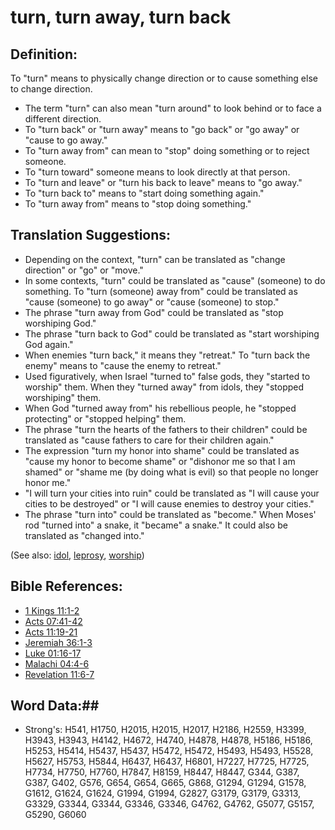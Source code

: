 # turn, turn away, turn back #

## Definition: ##

To "turn" means to physically change direction or to cause something else to change direction.

* The term "turn" can also mean "turn around" to look behind or to face a different direction.
* To "turn back" or "turn away" means to "go back" or "go away" or "cause to go away."
* To "turn away from" can mean to "stop" doing something or to reject someone.
* To "turn toward" someone means to look directly at that person.
* To "turn and leave" or "turn his back to leave" means to "go away."
* To "turn back to" means to "start doing something again."
* To "turn away from" means to "stop doing something."

## Translation Suggestions: ##

* Depending on the context, "turn" can be translated as "change direction" or "go" or "move."
* In some contexts, "turn" could be translated as "cause" (someone) to do something. To "turn (someone) away from" could be translated as "cause (someone) to go away" or "cause (someone) to stop."
* The phrase "turn away from God" could be translated as "stop worshiping God."
* The phrase "turn back to God" could be translated as "start worshiping God again."
* When enemies "turn back," it means they "retreat." To "turn back the enemy" means to "cause the enemy to retreat."
* Used figuratively, when Israel "turned to" false gods, they "started to worship" them. When they "turned away" from idols, they "stopped worshiping" them.
* When God "turned away from" his rebellious people, he "stopped protecting" or "stopped helping" them.
* The phrase "turn the hearts of the fathers to their children" could be translated as "cause fathers to care for their children again."
* The expression "turn my honor into shame" could be translated as "cause my honor to become shame" or "dishonor me so that I am shamed" or "shame me (by doing what is evil) so that people no longer honor me."
* "I will turn your cities into ruin" could be translated as "I will cause your cities to be destroyed" or "I will cause enemies to destroy your cities."
* The phrase "turn into" could be translated as "become." When Moses' rod "turned into" a snake, it "became" a snake." It could also be translated as "changed into."

(See also: [idol](../other/idol.md), [leprosy](../other/leprosy.md), [worship](../kt/worship.md))

## Bible References: ##

* [1 Kings 11:1-2](rc://en/tn/help/1ki/11/01)
* [Acts 07:41-42](rc://en/tn/help/act/07/41)
* [Acts 11:19-21](rc://en/tn/help/act/11/19)
* [Jeremiah 36:1-3](rc://en/tn/help/jer/36/01)
* [Luke 01:16-17](rc://en/tn/help/luk/01/16)
* [Malachi 04:4-6](rc://en/tn/help/mal/04/04)
* [Revelation 11:6-7](rc://en/tn/help/rev/11/06)

## Word Data:##

* Strong's: H541, H1750, H2015, H2015, H2017, H2186, H2559, H3399, H3943, H3943, H4142, H4672, H4740, H4878, H4878, H5186, H5186, H5253, H5414, H5437, H5437, H5472, H5472, H5493, H5493, H5528, H5627, H5753, H5844, H6437, H6437, H6801, H7227, H7725, H7725, H7734, H7750, H7760, H7847, H8159, H8447, H8447, G344, G387, G387, G402, G576, G654, G654, G665, G868, G1294, G1294, G1578, G1612, G1624, G1624, G1994, G1994, G2827, G3179, G3179, G3313, G3329, G3344, G3344, G3346, G3346, G4762, G4762, G5077, G5157, G5290, G6060

